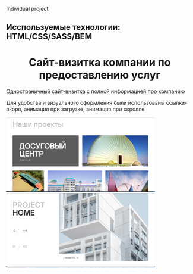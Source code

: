 <p align="left">Individual project</p>
<h2 align="left">Исспользуемые технологии: HTML/CSS/SASS/BEM</h2>

<h1 align="center">Сайт-визитка компании по предоставлению услуг</h1>
<p align="left">Одностраничный сайт-визитка с полной информацией про компанию</p>
<p align="left">Для удобства и визуального оформления были использованы ссылки-якоря, анимация при загрузке, анимация при скролле</p>
<img src="/image/page.png" width="400" height="200">
<img src="/image/page-2.png" width="400" height="200">

